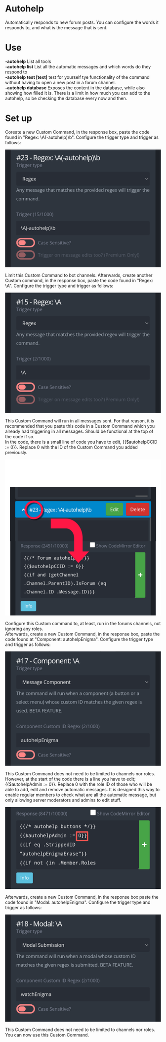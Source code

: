 # Autohelp
Automatically responds to new forum posts. You can configure the words it responds to, and what is the message that is sent.  

# Use
**-autohelp** List all tools  
**-autohelp list** List all the automatic messages and which words do they respond to  
**-autohelp test [text]** test for yourself tye functionality of the command without having to open a new post in a forum channel.  
**-autohelp database** Exposes the content in the database, while also showing how filled it is. There is a limit in how much you can add to the autohelp, so be checking the database every now and then.  

# Set up
Coreate a new Custom Command, in the response box, paste the code found in "Regex: \A(-autohelp)\b". Configure the trigger type and trigger as follows:  

![pic](../ignore/autohelp1.png)  

Limit this Custom Command to bot channels. Afterwards, create another Custom command, in the response box, paste the code found in "Regex: \A". Configure the trigger type and trigger as follows:  

![pic](../ignore/autohelp2.png)  

This Custom Command will run in all messages sent. For that reason, it is recommended that you paste this code in a Custom Command which you already had triggering in all messages. Should be functional at the top of the code if so.  
In the code, there is a small line of code you have to edit, {{$autohelpCCID := 0}}. Replace 0 with the ID of the Custom Command you added previously.  

![pic](../ignore/autohelp3.png)  

Configure this Custom command to, at least, run in the forums channels, not ignoring any roles.  
Afterwards, create a new Custom Command, in the response box, paste the code found at "Component: autohelpEnigma". Configure the trigger type and trigger as follows:  

![pic](../ignore/autohelp4.png)  

This Custom Command does not need to be limited to channels nor roles. However, at the start of the code there is a line you have to edit; {{$autohelpAdmin := 0}}. Replace 0 with the role ID of those who will be able to add, edit and remove automatic messages. It is designed this way to enable regular members to check what are all the automatic message, but only allowing server moderators and admins to edit stuff.  

![pic](../ignore/autohelp5.png)  

Afterwards, create a new Custom Command, in the response box paste the code found in "Modal: autohelpEnigma". Configure the trigger type and trigger as follows:  

![pic](../ignore/autohelp6.png)  

This Custom Command does not need to be limited to channels nor roles. You can now use this Custom Command.

